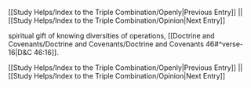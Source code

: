 [[Study Helps/Index to the Triple Combination/Openly|Previous Entry]]  ||  [[Study Helps/Index to the Triple Combination/Opinion|Next Entry]]

 spiritual gift of knowing diversities of operations, [[Doctrine and Covenants/Doctrine and Covenants/Doctrine and Covenants 46#^verse-16|D&C 46:16]].

[[Study Helps/Index to the Triple Combination/Openly|Previous Entry]]  ||  [[Study Helps/Index to the Triple Combination/Opinion|Next Entry]]